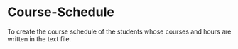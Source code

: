 # Course-Schedule
To create the course schedule of the students whose courses and hours are written in the text file.
